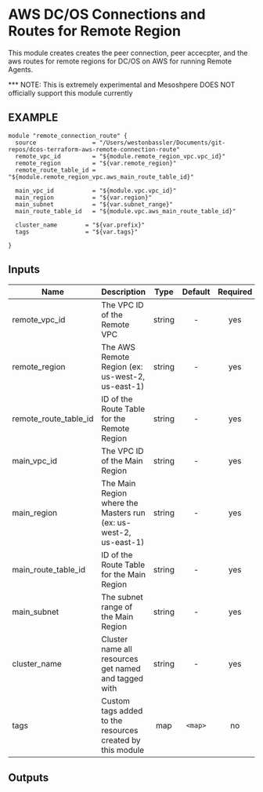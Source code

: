 AWS DC/OS Connections and Routes for Remote Region
============
This module creates creates the peer connection, peer accecpter, and the aws routes for remote regions for DC/OS on AWS for running Remote Agents.

*** NOTE: This is extremely experimental and Mesoshpere DOES NOT officially support this module currently 


EXAMPLE
-------

```hcl
module "remote_connection_route" {
  source                = "/Users/westonbassler/Documents/git-repos/dcos-terraform-aws-remote-connection-route"
  remote_vpc_id         = "${module.remote_region_vpc.vpc_id}"
  remote_region         = "${var.remote_region}"
  remote_route_table_id = "${module.remote_region_vpc.aws_main_route_table_id}"

  main_vpc_id           = "${module.vpc.vpc_id}"
  main_region           = "${var.region}"
  main_subnet           = "${var.subnet_range}"
  main_route_table_id   = "${module.vpc.aws_main_route_table_id}"
  
  cluster_name        = "${var.prefix}"
  tags                = "${var.tags}"
  
}
```

## Inputs
| Name | Description | Type | Default | Required |
|------|-------------|:----:|:-----:|:-----:|
| remote_vpc_id | The VPC ID of the Remote VPC | string | - | yes |
| remote_region| The AWS Remote Region (ex: us-west-2, us-east-1) | string | - | yes |
| remote_route_table_id | ID of the Route Table for the Remote Region | string | - | yes |
| main_vpc_id | The VPC ID of the Main Region | string | - | yes |
| main_region | The Main Region where the Masters run (ex: us-west-2, us-east-1) | string | - | yes |
| main_route_table_id | ID of the Route Table for the Main Region | string | - | yes |
| main_subnet | The subnet range of the Main Region | string | - | yes |
| cluster_name | Cluster name all resources get named and tagged with | string | - | yes |
| tags | Custom tags added to the resources created by this module | map | `<map>` | no |


## Outputs